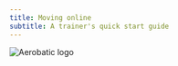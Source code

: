 ```yaml
---
title: Moving online
subtitle: A trainer's quick start guide
---
```


![Aerobatic logo](https://www.aerobatic.com/media/aerobatic-header-logo.png)